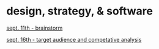 # design, strategy, & software
[sept. 11th - brainstorm](brainstorm.md)

[sept. 16th - target audience and competative analysis](-flora.pdf)
